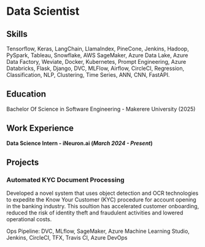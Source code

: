 # Data Scientist

## Skills
Tensorflow, Keras, LangChain, LlamaIndex, PineCone, Jenkins, Hadoop, PySpark, Tableau, Snowflake, AWS SageMaker, Azure Data Lake, Azure Data Factory, Weviate, Docker, Kubernetes, Prompt Engineering, Azure Databricks, Flask, Django, DVC, MLFlow, Airflow, CircleCI, Regression, Classification, NLP, Clustering, Time Series, ANN, CNN, FastAPI.

## Education
Bachelor Of Science in Software Engineering - Makerere University (2025)

## Work Experience
**Data Science Intern - iNeuron.ai (_March 2024 - Present_)**

## Projects
### Automated KYC Document Processing
Developed a novel system that uses object detection and OCR technologies to expedite the Know Your Customer (KYC) procedure for account opening in the banking industry. This soultion has accelerated customer onboarding, reduced the risk of identity theft and fraudulent activities and lowered operational costs.

Ops Pipeline: DVC, MLflow, SageMaker, Azure Machine Learning Studio, Jenkins, CircleCI, TFX, Travis CI, Azure DevOps

